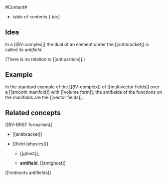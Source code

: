 
#Content#
* table of contents
{:toc}

## Idea

In a [[BV-complex]] the dual of an element under the [[antibracket]] is called its  _antifield_.

(There is _no_ relation to [[antiparticle]].)

## Example

In the standard example of the [[BV-complex]] of [[multivector fields]] over a [[smooth manifold]] with [[volume form]], the antifields of the functions on the manifolds are the [[vector fields]].

## Related concepts

[[BV-BRST formalism]]

* [[antibracket]]

* [[field (physics)]]

  * [[ghost]], 

  * **antifield**, [[antighost]]



[[!redirects antifields]]
